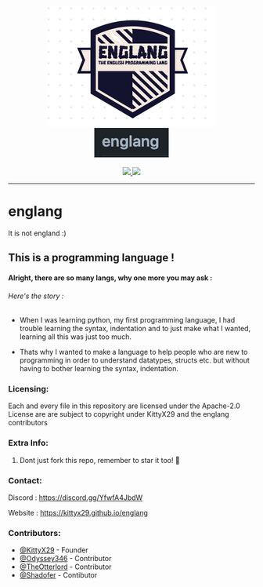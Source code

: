 <p align=center>
  <a href="https://github.com/KittyX29/englang">
    <img src="assets/englang-logo-final.png"></img><br>
    <img src="assets/Screenshot 2021-06-18 at 10.41.01 AM.png"></img>
  </a>
  <br><br>
  <a href="https://discord.gg/YfwfA4JbdW">
    <img src="https://img.shields.io/discord/844279877503025182?label=Discord&logo=discord&logoColor=white&style=for-the-badge" />
  </a>
    <img src="https://img.shields.io/github/license/KittyX29/englang?style=for-the-badge" />
  <hr>
</p>

# englang

It is not england :)

## This is a programming language !

#### Alright, there are so many langs, why one more you may ask :

###### Here's the story :

- When I was learning python, my first programming language, I had trouble learning the syntax, indentation and to just make what I wanted, learning all this was just too much.

- Thats why I wanted to make a language to help people who are new to programming in order to understand datatypes, structs etc. but without having to bother learning the syntax, indentation.

### Licensing:

Each and every file in this repository are licensed under the Apache-2.0 License are are subject to copyright under KittyX29 and the englang contributors

### Extra Info:

1. Dont just fork this repo, remember to star it too! 🌟

### Contact:

Discord : https://discord.gg/YfwfA4JbdW

Website : https://kittyx29.github.io/englang

### Contributors:

- [@KittyX29](https://github.com/KittyX29) - Founder
- [@Odyssey346](https://github.com/Odyssey346) - Contributor
- [@TheOtterlord](https://github.com/TheOtterlord) - Contributor
- [@Shadofer](https://github.com/Shadofer) - Contibutor
